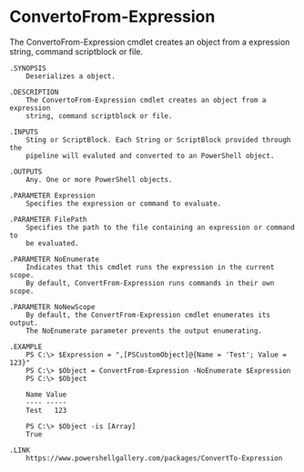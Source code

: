 # ConvertoFrom-Expression
The ConvertoFrom-Expression cmdlet creates an object from a expression string, command scriptblock or file.

	.SYNOPSIS
		Deserializes a object.

	.DESCRIPTION
		The ConvertoFrom-Expression cmdlet creates an object from a expression
		string, command scriptblock or file.

	.INPUTS
		Sting or ScriptBlock. Each String or ScriptBlock provided through the
		pipeline will evaluted and converted to an PowerShell object.

	.OUTPUTS
		Any. One or more PowerShell objects.

	.PARAMETER Expression
		Specifies the expression or command to evaluate.

	.PARAMETER FilePath
		Specifies the path to the file containing an expression or command to
		be evaluated.

	.PARAMETER NoEnumerate
		Indicates that this cmdlet runs the expression in the current scope.
		By default, ConvertFrom-Expression runs commands in their own scope.

	.PARAMETER NoNewScope
		By default, the ConvertFrom-Expression cmdlet enumerates its output.
		The NoEnumerate parameter prevents the output enumerating.

	.EXAMPLE
		PS C:\> $Expression = ",[PSCustomObject]@{Name = 'Test'; Value = 123}"
		PS C:\> $Object = ConvertFrom-Expression -NoEnumerate $Expression
		PS C:\> $Object

		Name Value
		---- -----
		Test   123

		PS C:\> $Object -is [Array]
		True

	.LINK
		https://www.powershellgallery.com/packages/ConvertTo-Expression

